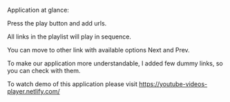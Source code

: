 Application at glance:

Press the play button and add urls.

All links in the playlist will play in sequence. 

You can move to other link with available options Next and Prev.

To make our application more understandable, I added few dummy links, so you can check with them.

To watch demo of this application please visit  https://youtube-videos-player.netlify.com/ 